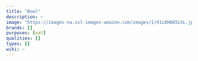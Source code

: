 ```yaml
---
title: "Bowl"
description: ~
image: "https://images-na.ssl-images-amazon.com/images/I/41L0H0A5LhL.jpg"
brands: []
purposes: [eat]
qualities: []
types: []
wiki: ~
---
```

